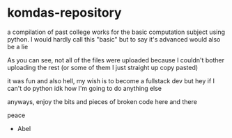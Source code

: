 # komdas-repository

a compilation of past college works for the basic computation subject using python. 
I would hardly call this "basic" but to say it's advanced would also be a lie

As you can see, not all of the files were uploaded because I couldn't bother uploading the rest
(or some of them I just straight up copy pasted)

it was fun and also hell, my wish is to become a fullstack dev but hey if I can't do python idk how I'm going to do anything else

anyways, enjoy the bits and pieces of broken code here and there

peace
- Abel
